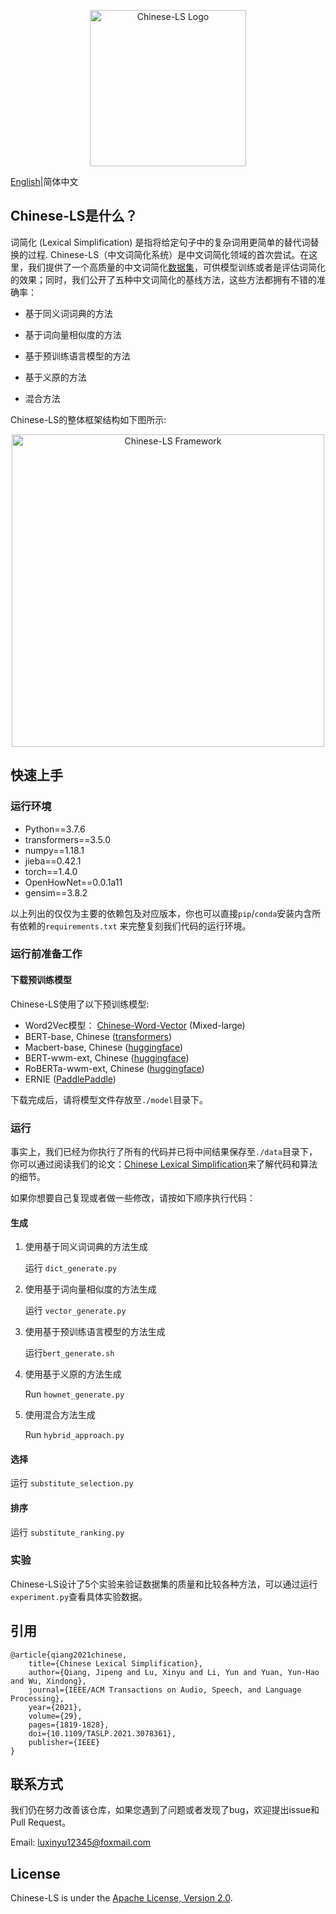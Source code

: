 <p align="center"><img src="./docs/img/logo.png" width = "250"  alt="Chinese-LS Logo"/></p>

[English](README.md)|简体中文

## Chinese-LS是什么？

词简化 (Lexical Simplification) 是指将给定句子中的复杂词用更简单的替代词替换的过程. Chinese-LS（中文词简化系统）是中文词简化领域的首次尝试。在这里，我们提供了一个高质量的中文词简化[数据集](./dataset/annotation_data.csv)，可供模型训练或者是评估词简化的效果；同时，我们公开了五种中文词简化的基线方法，这些方法都拥有不错的准确率： 

- 基于同义词词典的方法

- 基于词向量相似度的方法

- 基于预训练语言模型的方法

- 基于义原的方法

- 混合方法

Chinese-LS的整体框架结构如下图所示:

<p align="center"><img src="docs/img/Chinese_lexical_simplification_system.png" width = "500"  alt="Chinese-LS Framework"/></p>

## 快速上手

### 运行环境

- Python==3.7.6
- transformers==3.5.0
- numpy==1.18.1
- jieba==0.42.1
- torch==1.4.0
- OpenHowNet==0.0.1a11
- gensim==3.8.2

以上列出的仅仅为主要的依赖包及对应版本，你也可以直接```pip```/```conda```安装内含所有依赖的```requirements.txt``` 来完整复刻我们代码的运行环境。

### 运行前准备工作

#### 下载预训练模型

Chinese-LS使用了以下预训练模型:

- Word2Vec模型： [Chinese-Word-Vector](https://github.com/Embedding/Chinese-Word-Vectors) (Mixed-large)
- BERT-base, Chinese ([transformers](https://huggingface.co/bert-base-chinese)) 
- Macbert-base, Chinese ([huggingface](https://huggingface.co/hfl/chinese-macbert-base))
- BERT-wwm-ext, Chinese ([huggingface](https://huggingface.co/hfl/chinese-bert-wwm-ext)) 
- RoBERTa-wwm-ext, Chinese ([huggingface](https://huggingface.co/hfl/chinese-roberta-wwm-ext)) 
- ERNIE ([PaddlePaddle](https://baidu-nlp.bj.bcebos.com/ERNIE_stable-1.0.1.tar.gz))

下载完成后，请将模型文件存放至```./model```目录下。

### 运行

事实上，我们已经为你执行了所有的代码并已将中间结果保存至```./data```目录下，你可以通过阅读我们的论文：[Chinese Lexical Simplification](https://arxiv.org/abs/2010.07048)来了解代码和算法的细节。

如果你想要自己复现或者做一些修改，请按如下顺序执行代码：

#### 生成

1. 使用基于同义词词典的方法生成

	运行 ```dict_generate.py```
	
2. 使用基于词向量相似度的方法生成

	运行 ```vector_generate.py```

3. 使用基于预训练语言模型的方法生成

	运行```bert_generate.sh```

4. 使用基于义原的方法生成

	Run ```hownet_generate.py```

5. 使用混合方法生成

	Run ```hybrid_approach.py```

#### 选择

运行 ```substitute_selection.py```

#### 排序

运行 ```substitute_ranking.py```

### 实验

Chinese-LS设计了5个实验来验证数据集的质量和比较各种方法，可以通过运行 ```experiment.py```查看具体实验数据。

## 引用

```
@article{qiang2021chinese,
    title={Chinese Lexical Simplification},
    author={Qiang, Jipeng and Lu, Xinyu and Li, Yun and Yuan, Yun-Hao and Wu, Xindong},
    journal={IEEE/ACM Transactions on Audio, Speech, and Language Processing},
    year={2021},
    volume={29},
    pages={1819-1828},
    doi={10.1109/TASLP.2021.3078361},
    publisher={IEEE}
}
```

## 联系方式

我们仍在努力改善该仓库，如果您遇到了问题或者发现了bug，欢迎提出issue和Pull Request。

Email: luxinyu12345@foxmail.com

## License

Chinese-LS is under the [Apache License, Version 2.0](https://github.com/luxinyu1/Chinese-LS/blob/master/LICENSE).